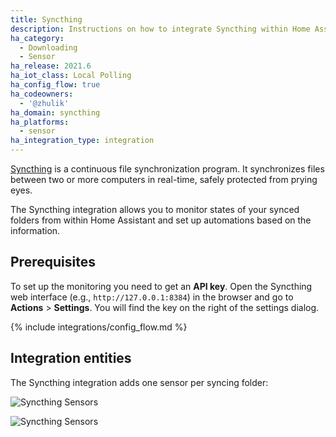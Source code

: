 ```yaml
---
title: Syncthing
description: Instructions on how to integrate Syncthing within Home Assistant.
ha_category:
  - Downloading
  - Sensor
ha_release: 2021.6
ha_iot_class: Local Polling
ha_config_flow: true
ha_codeowners:
  - '@zhulik'
ha_domain: syncthing
ha_platforms:
  - sensor
ha_integration_type: integration
---
```


[Syncthing](https://syncthing.net/) is a continuous file synchronization program. It synchronizes files between two or more computers 
in real-time, safely protected from prying eyes.

The Syncthing integration allows you to monitor states of your synced folders from within Home Assistant and set up automations based on the information.

## Prerequisites

To set up the monitoring you need to get an **API key**. Open the Syncthing web 
interface (e.g., `http://127.0.0.1:8384`) in the browser and go to **Actions** > **Settings**. You will find
the key on the right of the settings dialog.

{% include integrations/config_flow.md %}
  
## Integration entities

The Syncthing integration adds one sensor per syncing folder:

![Syncthing Sensors](/images/integrations/syncthing/sensors.png)

![Syncthing Sensors](/images/integrations/syncthing/sensor.png)
